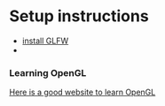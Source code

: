 # Setup instructions

- [install GLFW](https://www.glfw.org/download.html)
-

### Learning OpenGL

[Here is a good website to learn OpenGL](https://learnopengl.com/)
